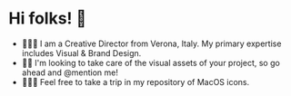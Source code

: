 # Hi folks! 👋

- 🧔🏻‍♂️ I am a Creative Director from Verona, Italy. My primary expertise includes Visual & Brand Design.
- 🙌🏻 I'm looking to take care of the visual assets of your project, so go ahead and @mention me!
- 👨🏻‍🚀 Feel free to take a trip in my repository of MacOS icons.

<!-- Badge
![Profile Views](https://komarev.com/ghpvc/?username=Zabriskije&color=red)
![Open Source Love](https://badges.frapsoft.com/os/v1/open-source.svg?v=103)
![Open Source Love](https://badges.frapsoft.com/os/v2/open-source.svg?v=103)
-->

